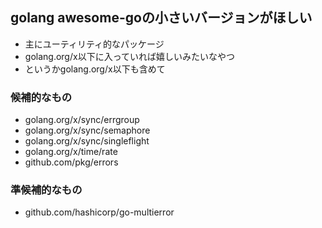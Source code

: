 ## golang awesome-goの小さいバージョンがほしい

- 主にユーティリティ的なパッケージ
- golang.org/x以下に入っていれば嬉しいみたいなやつ
- というかgolang.org/x以下も含めて

### 候補的なもの

- golang.org/x/sync/errgroup
- golang.org/x/sync/semaphore
- golang.org/x/sync/singleflight
- golang.org/x/time/rate
- github.com/pkg/errors

### 準候補的なもの

- github.com/hashicorp/go-multierror
